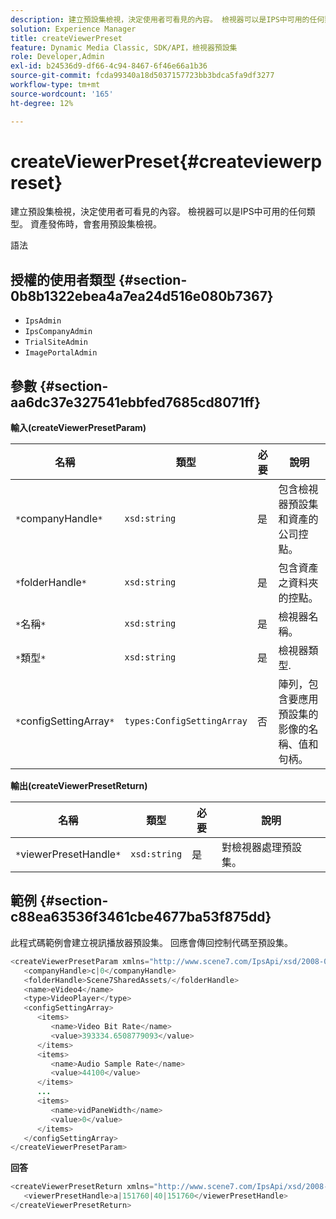 ```yaml
---
description: 建立預設集檢視，決定使用者可看見的內容。 檢視器可以是IPS中可用的任何類型。 資產發佈時，會套用預設集檢視。
solution: Experience Manager
title: createViewerPreset
feature: Dynamic Media Classic, SDK/API，檢視器預設集
role: Developer,Admin
exl-id: b24536d9-df66-4c94-8467-6f46e66a1b36
source-git-commit: fcda99340a18d5037157723bb3bdca5fa9df3277
workflow-type: tm+mt
source-wordcount: '165'
ht-degree: 12%

---
```


# createViewerPreset{#createviewerpreset}

建立預設集檢視，決定使用者可看見的內容。 檢視器可以是IPS中可用的任何類型。 資產發佈時，會套用預設集檢視。

語法

## 授權的使用者類型 {#section-0b8b1322ebea4a7ea24d516e080b7367}

* `IpsAdmin`
* `IpsCompanyAdmin`
* `TrialSiteAdmin`
* `ImagePortalAdmin`

## 參數 {#section-aa6dc37e327541ebbfed7685cd8071ff}

**輸入(createViewerPresetParam)**

| 名稱 | 類型 | 必要 | 說明 |
|---|---|---|---|
| `*`companyHandle`*` | `xsd:string` | 是 | 包含檢視器預設集和資產的公司控點。 |
| `*`folderHandle`*` | `xsd:string` | 是 | 包含資產之資料夾的控點。 |
| `*`名稱`*` | `xsd:string` | 是 | 檢視器名稱。 |
| `*`類型`*` | `xsd:string` | 是 | 檢視器類型. |
| `*`configSettingArray`*` | `types:ConfigSettingArray` | 否 | 陣列，包含要應用預設集的影像的名稱、值和句柄。 |

**輸出(createViewerPresetReturn)**

| 名稱 | 類型 | 必要 | 說明 |
|---|---|---|---|
| `*`viewerPresetHandle`*` | `xsd:string` | 是 | 對檢視器處理預設集。 |

## 範例 {#section-c88ea63536f3461cbe4677ba53f875dd}

此程式碼範例會建立視訊播放器預設集。 回應會傳回控制代碼至預設集。

```java
<createViewerPresetParam xmlns="http://www.scene7.com/IpsApi/xsd/2008-01-15">
   <companyHandle>c|0</companyHandle>
   <folderHandle>Scene7SharedAssets/</folderHandle>
   <name>eVideo4</name>
   <type>VideoPlayer</type>
   <configSettingArray>
      <items>
         <name>Video Bit Rate</name>
         <value>393334.6508779093</value>
      </items>
      <items>
         <name>Audio Sample Rate</name>
         <value>44100</value>
      </items>
      ...
      <items>
         <name>vidPaneWidth</name>
         <value>0</value>
      </items>
   </configSettingArray>
</createViewerPresetParam>
```

**回答**

```java
<createViewerPresetReturn xmlns="http://www.scene7.com/IpsApi/xsd/2008-01-15">
   <viewerPresetHandle>a|151760|40|151760</viewerPresetHandle>
</createViewerPresetReturn>
```
